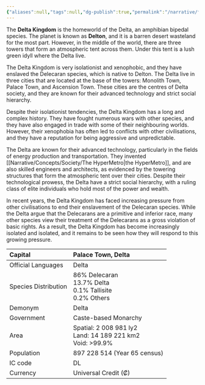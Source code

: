 ```yaml
---
{"aliases":null,"tags":null,"dg-publish":true,"permalink":"/narrative/factions/delta-kingdom/","dgPassFrontmatter":true}
---
```


The **Delta Kingdom** is the homeworld of the Delta, an amphibian bipedal species. The planet is known as **Delton**, and it is a barren desert wasteland for the most part. However, in the middle of the world, there are three towers that form an atmospheric tent across them. Under this tent is a lush green idyll where the Delta live.

The Delta Kingdom is very isolationist and xenophobic, and they have enslaved the Delecaran species, which is native to Delton. The Delta live in three cities that are located at the base of the towers: Monolith Town, Palace Town, and Ascension Town. These cities are the centres of Delta society, and they are known for their advanced technology and strict social hierarchy.

Despite their isolationist tendencies, the Delta Kingdom has a long and complex history. They have fought numerous wars with other species, and they have also engaged in trade with some of their neighbouring worlds. However, their xenophobia has often led to conflicts with other civilisations, and they have a reputation for being aggressive and unpredictable.

The Delta are known for their advanced technology, particularly in the fields of energy production and transportation. They invented [[Narrative/Concepts/Society/The HyperMetro\|the HyperMetro]], and are also skilled engineers and architects, as evidenced by the towering structures that form the atmospheric tent over their cities. Despite their technological prowess, the Delta have a strict social hierarchy, with a ruling class of elite individuals who hold most of the power and wealth.

In recent years, the Delta Kingdom has faced increasing pressure from other civilisations to end their enslavement of the Delecaran species. While the Delta argue that the Delecarans are a primitive and inferior race, many other species view their treatment of the Delecarans as a gross violation of basic rights. As a result, the Delta Kingdom has become increasingly isolated and isolated, and it remains to be seen how they will respond to this growing pressure.

|    Capital                 |    Palace Town, Delta<br>                                                                                                                                                       |
|:---------------------------|:--------------------------------------------------------------------------------------------------------------------------------------------------------------------------------|
|    Official Languages      |    Delta                                                                                                                                                                        |
|    Species Distribution    | <div>86% Delecaran<br>13.7% Delta</div><div>0.1% Tallisite<br>0.2% Others</div>                                                                                                 |
|    Demonym                 |    Delta                                                                                                                                                                        |
|    Government              |    Caste-based Monarchy                                                                                                                                                         |
|    Area                    | Spatial: 2 008 981 ly2&nbsp;<div>Land: 14 189 221 km2&nbsp;</div><div>Void: &gt;99.9%<br>                                                                               </div>  |
|    Population              |                                                                                                                                                 897 228 514 (Year 65 census)    |
|    IC code                 |    DL                                                                                                                                                                           |
|    Currency                |  Universal Credit (₡)                                                                                                                                                           |  